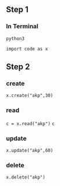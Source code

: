 ## Step 1
### In Terminal
`python3`

`import code as x`

## Step 2
### create
`x.create("akp",30)`

### read
`c = x.read("akp")`
`c`

### update
`x.update("akp",60)`

### delete
`x.delete("akp")`


